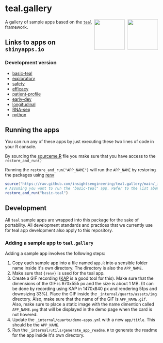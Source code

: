 # teal.gallery

<img align="right" width=auto height="100" src="https://raw.githubusercontent.com/insightsengineering/hex-stickers/main/PNG/teal.png" style="margin-left:10px;">
<img align="right" width=auto height="100" src="https://raw.githubusercontent.com/insightsengineering/hex-stickers/main/PNG/teal.gallery.png">


A gallery of sample apps based on the [`teal`](https://github.com/insightsengineering/teal) framework.

## Links to apps on `shinyapps.io`

### Development version

- [basic-teal](https://genentech.shinyapps.io/NEST_basic-teal_main/)
- [exploratory](https://genentech.shinyapps.io/NEST_exploratory_main/)
- [safety](https://genentech.shinyapps.io/NEST_safety_main/)
- [efficacy](https://genentech.shinyapps.io/NEST_efficacy_main/)
- [patient-profile](https://genentech.shinyapps.io/NEST_patient-profile_main/)
- [early-dev](https://genentech.shinyapps.io/NEST_early-dev_main/)
- [longitudinal](https://genentech.shinyapps.io/NEST_longitudinal_main/)
- [RNA-seq](https://genentech.shinyapps.io/NEST_RNA-seq_main/)
- [python](https://genentech.shinyapps.io/NEST_python_main/)

## Running the apps

You can run any of these apps by just executing these two lines of code in your R console.

By sourcing the [sourceme.R](https://github.com/insightsengineering/teal.gallery/blob/main/utils/sourceme.R) file you make sure that you have access to the `restore_and_run()`

Running the `restore_and_run("APP_NAME")` will run the `APP_NAME` by restoring the packages using [renv](https://rstudio.github.io/renv/)

```R
source("https://raw.github.com/insightsengineering/teal.gallery/main/_internal/utils/sourceme.R")
# Assuming you want to run the "basic-teal" app. Refer to the list above to know which apps are possible
restore_and_run("basic-teal")
```

## Development

All `teal` sample apps are wrapped into this package for the sake of portability. All development standards and practices that we currently use for teal app development also apply to this repository.

### Adding a sample app to `teal.gallery`

Adding a sample app involves the following steps:

1. Copy each sample app into a file named `app.R` into a sensible folder name inside it's own directory. The directory is also the `APP_NAME`.
2. Make sure that `{renv}` is used for the teal app.
3. Create a GIF recording ([KAP](https://getkap.co/) is a good tool for this). Make sure that the dimensions of the GIF is 970x555 px and the size is about 1 MB. (It can be done by recording using KAP in 1470x840 px and rendering 5fps and downsizing 33%). Place the GIF inside the `_internal/quarto/assets/img` directory. Also, make sure that the name of the GIF is `APP_NAME.gif`. Also, make sure to place a static image with the name dimention called `APP_NAME.png` that will be displayed in the demo page when the card is not hovered.
4. Update the `_internal/quarto/demo-apps.yml` with a new `app/title`. This should be the `APP_NAME`.
5. Run the `_internal/utils/generate_app_readme.R` to generate the readme for the app inside it's own directory.
